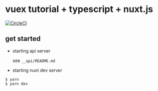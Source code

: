 # vuex tutorial + typescript + nuxt.js

[![CircleCI](https://circleci.com/gh/Yama-Tomo/vue-vuex-typescript-sample/tree/nuxt.svg?style=shield)](https://circleci.com/gh/Yama-Tomo/vue-vuex-typescript-sample/tree/nuxt)

## get started

- starting api server

  see `__api/README.md`

- starting nuxt dev server

```
$ yarn
$ yarn dev
```
